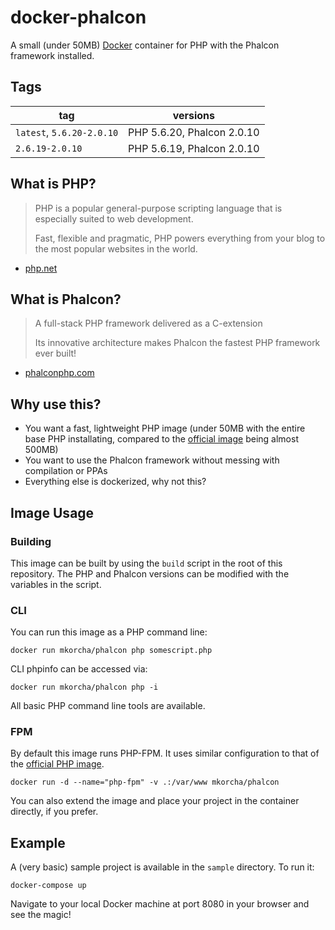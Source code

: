docker-phalcon
==============

A small (under 50MB) [Docker](https://www.docker.com/) container for PHP with the Phalcon framework installed.

Tags
----

| tag                       | versions                   |
|---------------------------|----------------------------|
| `latest`, `5.6.20-2.0.10` | PHP 5.6.20, Phalcon 2.0.10 |
| `2.6.19-2.0.10`           | PHP 5.6.19, Phalcon 2.0.10 |

What is PHP?
------------

>PHP is a popular general-purpose scripting language that is especially suited to web development.
> 
> Fast, flexible and pragmatic, PHP powers everything from your blog to the most popular websites in the world.

- [php.net](https://secure.php.net/)

What is Phalcon?
----------------

> A full-stack PHP framework delivered as a C-extension
> 
> Its innovative architecture makes Phalcon the fastest PHP framework ever built!

- [phalconphp.com](https://phalconphp.com/en/)

Why use this?
-------------

* You want a fast, lightweight PHP image (under 50MB with the entire base PHP installating, compared to the [official image](https://hub.docker.com/_/php/) being almost 500MB)
* You want to use the Phalcon framework without messing with compilation or PPAs
* Everything else is dockerized, why not this?

Image Usage
-----------

### Building

This image can be built by using the `build` script in the root of this repository. The PHP and Phalcon versions can be modified with the variables in the script.

### CLI

You can run this image as a PHP command line:

`docker run mkorcha/phalcon php somescript.php`

CLI phpinfo can be accessed via:

`docker run mkorcha/phalcon php -i`

All basic PHP command line tools are available.

### FPM

By default this image runs PHP-FPM. It uses similar configuration to that of the [official PHP image](https://hub.docker.com/_/php/). 

`docker run -d --name="php-fpm" -v .:/var/www mkorcha/phalcon`

You can also extend the image and place your project in the container directly, if you prefer.

Example
-------

A (very basic) sample project is available in the `sample` directory. To run it:

`docker-compose up`

Navigate to your local Docker machine at port 8080 in your browser and see the magic!

